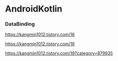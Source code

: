 # AndroidKotlin

### DataBinding
https://kangmin1012.tistory.com/16

https://kangmin1012.tistory.com/18

https://kangmin1012.tistory.com/19?category=879935